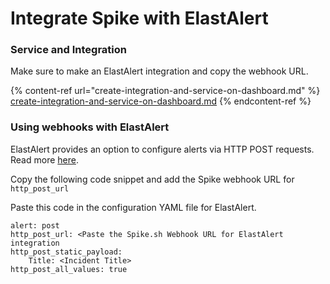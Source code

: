 # Integrate Spike with ElastAlert

### Service and Integration

Make sure to make an ElastAlert integration and copy the webhook URL.

{% content-ref url="create-integration-and-service-on-dashboard.md" %}
[create-integration-and-service-on-dashboard.md](create-integration-and-service-on-dashboard.md)
{% endcontent-ref %}



### Using webhooks with ElastAlert

ElastAlert provides an option to configure alerts via HTTP POST requests. Read more [here](https://elastalert.readthedocs.io/en/latest/ruletypes.html#http-post).

Copy the following code snippet and add the Spike webhook URL for `http_post_url `

Paste this code in the configuration YAML file for ElastAlert.

```
alert: post
http_post_url: <Paste the Spike.sh Webhook URL for ElastAlert integration
http_post_static_payload:
	Title: <Incident Title>
http_post_all_values: true
```

